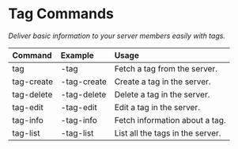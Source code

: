 # Tag Commands
*Deliver basic information to your server members easily with tags.*

| Command | Example | Usage |
| :--- | :--- | :--- |
| tag | -tag <name> | Fetch a tag from the server.
| tag-create | -tag-create <name> <response> | Create a tag in the server.
| tag-delete | -tag-delete <name> | Delete a tag in the server.
| tag-edit | -tag-edit <name> <response> | Edit a tag in the server.
| tag-info | -tag-info <name> | Fetch information about a tag.
| tag-list | -tag-list | List all the tags in the server.
